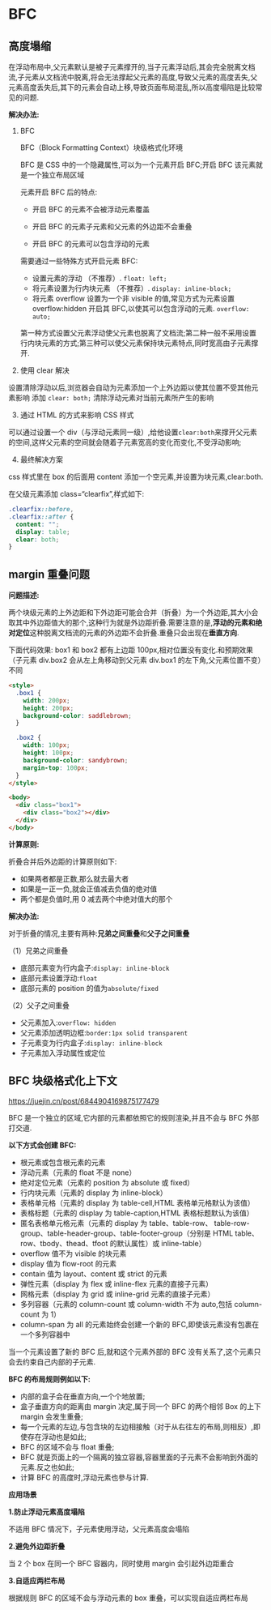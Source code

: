 # BFC

## 高度塌缩

在浮动布局中,父元素默认是被子元素撑开的,当子元素浮动后,其会完全脱离文档流,子元素从文档流中脱离,将会无法撑起父元素的高度,导致父元素的高度丢失,父元素高度丢失后,其下的元素会自动上移,导致页面布局混乱,所以高度塌陷是比较常见的问题.

**解决办法:**

1. BFC

   BFC（Block Formatting Context）块级格式化环境

   BFC 是 CSS 中的一个隐藏属性,可以为一个元素开启 BFC;开启 BFC 该元素就是一个独立布局区域

   元素开启 BFC 后的特点:

   - 开启 BFC 的元素不会被浮动元素覆盖

   - 开启 BFC 的元素子元素和父元素的外边距不会重叠
   - 开启 BFC 的元素可以包含浮动的元素

   需要通过一些特殊方式开启元素 BFC:

   - 设置元素的浮动 （不推荐）. `float: left;`
   - 将元素设置为行内块元素 （不推荐）. `display: inline-block;`
   - 将元素 overflow 设置为一个非 visible 的值,常见方式为元素设置 overflow:hidden 开启其
     BFC,以使其可以包含浮动的元素. `overflow: auto;`

   第一种方式设置父元素浮动使父元素也脱离了文档流;第二种一般不采用设置行内块元素的方式;第三种可以使父元素保持块元素特点,同时宽高由子元素撑开.

2. 使用 clear 解决

设置清除浮动以后,浏览器会自动为元素添加一个上外边距以使其位置不受其他元素影响
添加 `clear: both;` 清除浮动元素对当前元素所产生的影响

3. 通过 HTML 的方式来影响 CSS 样式

可以通过设置一个 div（与浮动元素同一级）,给他设置`clear:both`来撑开父元素的空间,这样父元素的空间就会随着子元素宽高的变化而变化,不受浮动影响;

4. 最终解决方案

css 样式里在 box 的后面用 content 添加一个空元素,并设置为块元素,clear:both.

在父级元素添加 class=“clearfix”,样式如下:

```css
.clearfix::before,
.clearfix::after {
  content: "";
  display: table;
  clear: both;
}
```

## margin 重叠问题

**问题描述:**

两个块级元素的上外边距和下外边距可能会合并（折叠）为一个外边距,其大小会取其中外边距值大的那个,这种行为就是外边距折叠.需要注意的是,**浮动的元素和绝对定位**这种脱离文档流的元素的外边距不会折叠.重叠只会出现在**垂直方向**.

下面代码效果:
box1 和 box2 都有上边距 100px,相对位置没有变化.和预期效果（子元素 div.box2 会从左上角移动到父元素 div.box1
的左下角,父元素位置不变）不同

```html
<style>
  .box1 {
    width: 200px;
    height: 200px;
    background-color: saddlebrown;
  }

  .box2 {
    width: 100px;
    height: 100px;
    background-color: sandybrown;
    margin-top: 100px;
  }
</style>

<body>
  <div class="box1">
    <div class="box2"></div>
  </div>
</body>
```

**计算原则:**

折叠合并后外边距的计算原则如下:

- 如果两者都是正数,那么就去最大者
- 如果是一正一负,就会正值减去负值的绝对值
- 两个都是负值时,用 0 减去两个中绝对值大的那个

**解决办法:**

对于折叠的情况,主要有两种:**兄弟之间重叠**和**父子之间重叠**

（1）兄弟之间重叠

- 底部元素变为行内盒子:`display: inline-block`
- 底部元素设置浮动:`float`
- 底部元素的 position 的值为`absolute/fixed`

（2）父子之间重叠

- 父元素加入:`overflow: hidden`
- 父元素添加透明边框:`border:1px solid transparent`
- 子元素变为行内盒子:`display: inline-block`
- 子元素加入浮动属性或定位

## BFC 块级格式化上下文

https://juejin.cn/post/6844904169875177479

BFC 是一个独立的区域,它内部的元素都依照它的规则渲染,并且不会与 BFC 外部打交道.

**以下方式会创建 BFC:**

- 根元素或包含根元素的元素
- 浮动元素（元素的 float 不是 none）
- 绝对定位元素（元素的 position 为 absolute 或 fixed）
- 行内块元素（元素的 display 为 inline-block）
- 表格单元格（元素的 display 为 table-cell,HTML 表格单元格默认为该值）
- 表格标题（元素的 display 为 table-caption,HTML 表格标题默认为该值）
- 匿名表格单元格元素（元素的 display 为 table、table-row、 table-row-group、table-header-group、table-footer-group（分别是
  HTML
  table、row、tbody、thead、tfoot 的默认属性）或 inline-table）
- overflow 值不为 visible 的块元素
- display 值为 flow-root 的元素
- contain 值为 layout、content 或 strict 的元素
- 弹性元素（display 为 flex 或 inline-flex 元素的直接子元素）
- 网格元素（display 为 grid 或 inline-grid 元素的直接子元素）
- 多列容器（元素的 column-count 或 column-width 不为 auto,包括 column-count 为 1）
- column-span 为 all 的元素始终会创建一个新的 BFC,即使该元素没有包裹在一个多列容器中

当一个元素设置了新的 BFC 后,就和这个元素外部的 BFC 没有关系了,这个元素只会去约束自己内部的子元素.

**BFC 的布局规则例如以下:**

- 内部的盒子会在垂直方向,一个个地放置;
- 盒子垂直方向的距离由 margin 决定,属于同一个 BFC 的两个相邻 Box 的上下 margin 会发生重叠;
- 每一个元素的左边,与包含块的左边相接触（对于从右往左的布局,则相反）,即使存在浮动也是如此;
- BFC 的区域不会与 float 重叠;
- BFC 就是页面上的一个隔离的独立容器,容器里面的子元素不会影响到外面的元素.反之也如此;
- 计算 BFC 的高度时,浮动元素也參与计算.

**应用场景**

**1.防止浮动元素高度塌陷**

不适用 BFC 情况下，子元素使用浮动，父元素高度会塌陷

**2.避免外边距折叠**

当 2 个 box 在同一个 BFC 容器内，同时使用 margin 会引起外边距重合

**3.自适应两栏布局**

根据规则 BFC 的区域不会与浮动元素的 box 重叠，可以实现自适应两栏布局
